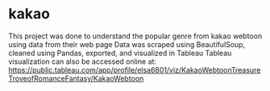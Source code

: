 # kakao
This project was done to understand the popular genre from kakao webtoon using data from their web page
Data was scraped using BeautifulSoup, cleaned using Pandas, exported, and visualized in Tableau
Tableau visualization can also be accessed online at:
https://public.tableau.com/app/profile/elsa6801/viz/KakaoWebtoonTreasureTroveofRomanceFantasy/KakaoWebtoon
